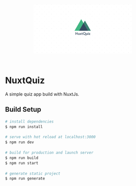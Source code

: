 <p align="center"><img align="center" style="width:320px" src="/static/repository-open-graph-template.jpg"/></p><br/>

# NuxtQuiz

A simple quiz app build with NuxtJs.

## Build Setup

``` bash
# install dependencies
$ npm run install

# serve with hot reload at localhost:3000
$ npm run dev

# build for production and launch server
$ npm run build
$ npm run start

# generate static project
$ npm run generate
```

